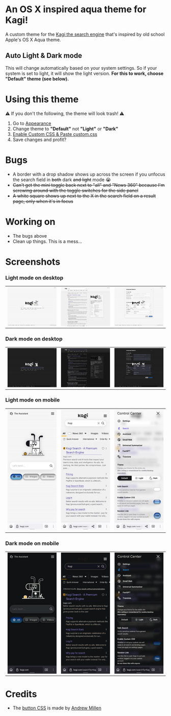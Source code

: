 # An OS X inspired aqua theme for Kagi!
A custom theme for the [Kagi the search engine](https://kagi.com) that's inspired by old school Apple's OS X Aqua theme.

## Auto Light & Dark mode
This will change automatically based on your system settings. So if your system is set to light, it will show the light version. **For this to work, choose "Default" theme (see below).**

# Using this theme
⚠️ If you don't the following, the theme will look trash! ⚠️
1. Go to [Appearance](https://kagi.com/settings/appearance)
2. Change theme to **"Default"** not **"Light"** or **"Dark"**
3. [Enable Custom CSS & Paste custom.css](https://kagi.com/settings/custom_css)
4. Save changes and profit?

# Bugs
- A border with a drop shadow shows up across the screen if you unfocus the search field in ~~both~~ dark ~~and light~~ mode 😭
- ~~Can't get the mini toggle back next to "all" and "News 360" because I'm screwing around with the toggle switches for the side panel~~
- ~~A white square shows up next to the X in the search field on a result page, only when it's in focus~~

# Working on
- The bugs above
- Clean up things. This is a mess...

# Screenshots
<h3>Light mode on desktop</h3>
<table>
  <tr>
    <td><img src="images/light.png" width="300" /></td>
    <td><img src="images/light-result.png" width="300" /></td>
    <td><img src="images/light-advanced-search.png" width="300" /></td>
  </tr>
</table>

<h3>Dark mode on desktop</h3>
<table>
  <tr>
    <td><img src="images/dark.png" width="300" /></td>
    <td><img src="images/dark-result.png" width="300" /></td>
    <td><img src="images/dark-advanced-search.png" width="300" /></td>
  </tr>
</table>

<h3>Light mode on mobile</h3>
<table>
  <tr>
    <td><img src="images/light-mobile.png" width="300" /></td>
    <td><img src="images/light-mobile-result.png" width="300" /></td>
    <td><img src="images/light-mobile-advanced-search.png" width="300" /></td>
  </tr>
</table>

<h3>Dark mode on mobile</h3>
<table>
  <tr>
    <td><img src="images/dark-mobile.png" width="300" /></td>
    <td><img src="images/dark-mobile-result.png" width="300" /></td>
    <td><img src="images/dark-mobile-advanced-search.png" width="300" /></td>
  </tr>
</table>


# Credits
- The [button CSS](https://codepen.io/andrewmillen/pen/RwqBMrO) is made by [Andrew Millen](https://codepen.io/andrewmillen/)